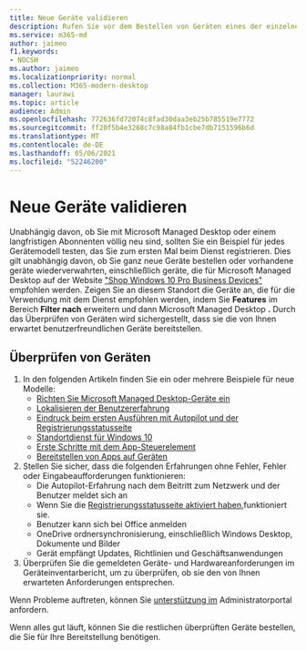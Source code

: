 ```yaml
---
title: Neue Geräte validieren
description: Rufen Sie vor dem Bestellen von Geräten eines der einzelnen Modelle ab, und testen Sie es.
ms.service: m365-md
author: jaimeo
f1.keywords:
- NOCSH
ms.author: jaimeo
ms.localizationpriority: normal
ms.collection: M365-modern-desktop
manager: laurawi
ms.topic: article
audience: Admin
ms.openlocfilehash: 772636fd72074c8fad30daa3eb25b785519e7772
ms.sourcegitcommit: ff20f5b4e3268c7c98a84fb1cbe7db7151596b6d
ms.translationtype: MT
ms.contentlocale: de-DE
ms.lasthandoff: 05/06/2021
ms.locfileid: "52246200"
---
```

# <a name="validate-new-devices"></a>Neue Geräte validieren

Unabhängig davon, ob Sie mit Microsoft Managed Desktop oder einem langfristigen Abonnenten völlig neu sind, sollten Sie ein Beispiel für jedes Gerätemodell testen, das Sie zum ersten Mal beim Dienst registrieren. Dies gilt unabhängig davon, ob Sie ganz neue Geräte bestellen oder vorhandene geräte wiederverwahrten, einschließlich geräte, die für Microsoft Managed Desktop auf der Website ["Shop Windows 10 Pro Business Devices"](https://www.microsoft.com/windowsforbusiness/view-all-devices) empfohlen werden. Zeigen Sie an diesem Standort die Geräte an, die für die Verwendung mit dem Dienst empfohlen werden, indem Sie **Features** im Bereich **Filter nach** erweitern und dann Microsoft Managed Desktop **.** Durch das Überprüfen von Geräten wird sichergestellt, dass sie die von Ihnen erwartet benutzerfreundlichen Geräte bereitstellen.

## <a name="validate-devices"></a>Überprüfen von Geräten

1. In den folgenden Artikeln finden Sie ein oder mehrere Beispiele für neue Modelle:
    - [Richten Sie Microsoft Managed Desktop-Geräte ein](set-up-devices.md)
    - [Lokalisieren der Benutzererfahrung](localization.md)
    - [Eindruck beim ersten Ausführen mit Autopilot und der Registrierungsstatusseite](esp-first-run.md)
    - [Standortdienst für Windows 10](device-location.md)
    - [Erste Schritte mit dem App-Steuerelement](get-started-app-control.md)
    - [Bereitstellen von Apps auf Geräten](deploy-apps.md)
2. Stellen Sie sicher, dass die folgenden Erfahrungen ohne Fehler, Fehler oder Eingabeaufforderungen funktionieren:
    - Die Autopilot-Erfahrung nach dem Beitritt zum Netzwerk und der Benutzer meldet sich an
    - Wenn Sie die [Registrierungsstatusseite aktiviert haben,](esp-first-run.md)funktioniert sie.
    - Benutzer kann sich bei Office anmelden
    - OneDrive ordnersynchronisierung, einschließlich Windows Desktop, Dokumente und Bilder
    - Gerät empfängt Updates, Richtlinien und Geschäftsanwendungen
3. Überprüfen Sie die gemeldeten [](../working-with-managed-desktop/device-inventory-report.md) Geräte- und Hardwareanforderungen im Geräteinventarbericht, um zu überprüfen, ob sie den von Ihnen erwarteten Anforderungen entsprechen.

Wenn Probleme auftreten, können Sie [unterstützung im](../working-with-managed-desktop/admin-support.md) Administratorportal anfordern.

Wenn alles gut läuft, können Sie die restlichen überprüften Geräte bestellen, die Sie für Ihre Bereitstellung benötigen.